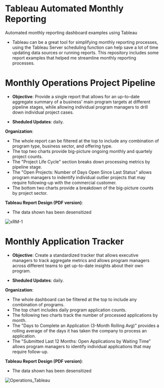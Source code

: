 # Tableau Automated Monthly Reporting
 Automated monthly reporting dashboard examples using Tableau

- Tableau can be a great tool for simplifying monthly reporting processes, using the Tableau Server scheduling function can help save a lot of time updating data sources or running reports. This repository includes some report examples that helped me streamline monthly reporting processes. 

# Monthly Operations Project Pipeline


- **Objective**: Provide a single report that allows for an up-to-date aggregate summary of a business' main program targets at different pipeline stages, while allowing individual program managers to drill down individual project cases. 

- **Sheduled Updates**: daily.

**Organization**: 
- The whole report can be filtered at the top to include any combination of program type, business sector, and offering type.  
- The top two charts provide big-picture ongoing monthly and quartely project counts. 
- The "Project Life Cycle" section breaks down processing metrics by pipeline stage. 
- The "Open Projects: Number of Days Open Since Last Status" allows program managers to indentify individual outlier projects that may require following-up with the commercial customer.
- The bottom two charts provide a breakdown of the big-picture counts by project sector.

**Tableau Report Design (PDF version)**: 
- The data shown has been desensitized

![xRM-1](https://user-images.githubusercontent.com/111835409/210684995-9c3d4c18-b55d-4c21-b857-32acc6475e59.png)




# Monthly Application Tracker

- **Objective**: Create a standardized tracker that allows executive managers to track aggregate metrics and allows program managers across different teams to get up-to-date insights about their own program.

- **Sheduled Updates**: daily.

**Organization**: 

- The whole dashboard can be filtered at the top to include any combination of programs.
- The top chart includes daily program application counts.
- The following two charts track the number of processed applications by month.
- The "Days to Complete an Application (3-Month Rolling Avg)" provides a rolling average of the days it has taken the company to process an application.
- The "Submitted Last 12 Months: Open Applications by Waiting Time" allows program managers to identify individual applications that may require follow-up.


**Tableau Report Design (PDF version)**: 
- The data shown has been desensitized

![Operations_Tableau](https://user-images.githubusercontent.com/111835409/210687815-735d3258-3c04-497e-bb62-23b9cf88cd9d.png)
